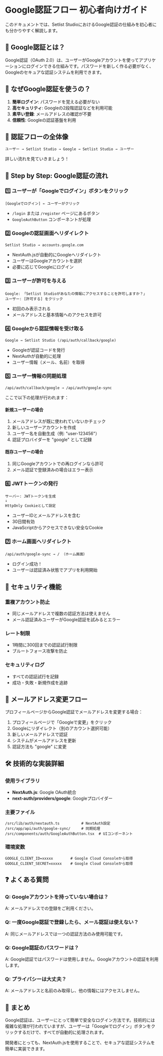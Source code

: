 # Google認証フロー 初心者向けガイド

このドキュメントでは、Setlist StudioにおけるGoogle認証の仕組みを初心者にも分かりやすく解説します。

## 📌 Google認証とは？

Google認証（OAuth 2.0）は、ユーザーがGoogleアカウントを使ってアプリケーションにログインできる仕組みです。パスワードを新しく作る必要がなく、Googleのセキュアな認証システムを利用できます。

## 🎯 なぜGoogle認証を使うの？

1. **簡単ログイン**: パスワードを覚える必要がない
2. **高セキュリティ**: Googleの2段階認証などを利用可能
3. **素早い登録**: メールアドレスの確認が不要
4. **信頼性**: Googleの認証基盤を利用

## 🔄 認証フローの全体像

```
ユーザー → Setlist Studio → Google → Setlist Studio → ユーザー
```

詳しい流れを見ていきましょう！

## 📖 Step by Step: Google認証の流れ

### 1️⃣ ユーザーが「Googleでログイン」ボタンをクリック

```
[Googleでログイン] ← ユーザーがクリック
```

- `/login` または `/register` ページにあるボタン
- `GoogleAuthButton` コンポーネントが処理

### 2️⃣ Googleの認証画面へリダイレクト

```
Setlist Studio → accounts.google.com
```

- NextAuth.jsが自動的にGoogleへリダイレクト
- ユーザーはGoogleアカウントを選択
- 必要に応じてGoogleにログイン

### 3️⃣ ユーザーが許可を与える

```
Google: 「Setlist Studioがあなたの情報にアクセスすることを許可しますか？」
ユーザー: [許可する] をクリック
```

- 初回のみ表示される
- メールアドレスと基本情報へのアクセスを許可

### 4️⃣ Googleから認証情報を受け取る

```
Google → Setlist Studio (/api/auth/callback/google)
```

- Googleが認証コードを発行
- NextAuthが自動的に処理
- ユーザー情報（メール、名前）を取得

### 5️⃣ ユーザー情報の同期処理

```
/api/auth/callback/google → /api/auth/google-sync
```

ここで以下の処理が行われます：

#### 新規ユーザーの場合
1. メールアドレスが既に使われていないかチェック
2. 新しいユーザーアカウントを作成
3. ユーザー名を自動生成（例: "user-123456"）
4. 認証プロバイダーを "google" として記録

#### 既存ユーザーの場合
1. 同じGoogleアカウントでの再ログインなら許可
2. メール認証で登録済みの場合はエラー表示

### 6️⃣ JWTトークンの発行

```
サーバー: JWTトークンを生成
↓
HttpOnly Cookieとして設定
```

- ユーザーIDとメールアドレスを含む
- 30日間有効
- JavaScriptからアクセスできない安全なCookie

### 7️⃣ ホーム画面へリダイレクト

```
/api/auth/google-sync → / （ホーム画面）
```

- ログイン成功！
- ユーザーは認証済み状態でアプリを利用開始

## 🔐 セキュリティ機能

### 重複アカウント防止
- 同じメールアドレスで複数の認証方法は使えません
- メール認証済みユーザーがGoogle認証を試みるとエラー

### レート制限
- 1時間に300回までの認証試行制限
- ブルートフォース攻撃を防止

### セキュリティログ
- すべての認証試行を記録
- 成功・失敗・新規作成を追跡

## 🔄 メールアドレス変更フロー

プロフィールページからGoogle認証でメールアドレスを変更する場合：

1. プロフィールページで「Googleで変更」をクリック
2. Googleにリダイレクト（別のアカウント選択可能）
3. 新しいメールアドレスで認証
4. システムがメールアドレスを更新
5. 認証方法も "google" に変更

## 🛠️ 技術的な実装詳細

### 使用ライブラリ
- **NextAuth.js**: Google OAuth統合
- **next-auth/providers/google**: Googleプロバイダー

### 主要ファイル
```
/src/lib/auth/nextauth.ts          # NextAuth設定
/src/app/api/auth/google-sync/     # 同期処理
/src/components/auth/GoogleAuthButton.tsx  # UIコンポーネント
```

### 環境変数
```env
GOOGLE_CLIENT_ID=xxxxx        # Google Cloud Consoleから取得
GOOGLE_CLIENT_SECRET=xxxxx    # Google Cloud Consoleから取得
```

## ❓ よくある質問

### Q: Googleアカウントを持っていない場合は？
A: メールアドレスでの登録をご利用ください。

### Q: 一度Google認証で登録したら、メール認証は使えない？
A: 同じメールアドレスでは一つの認証方法のみ使用可能です。

### Q: Google認証のパスワードは？
A: Google認証ではパスワードは使用しません。Googleアカウントの認証を利用します。

### Q: プライバシーは大丈夫？
A: メールアドレスと名前のみ取得し、他の情報にはアクセスしません。

## 🎯 まとめ

Google認証は、ユーザーにとって簡単で安全なログイン方法です。技術的には複雑な処理が行われていますが、ユーザーは「Googleでログイン」ボタンをクリックするだけで、すべてが自動的に処理されます。

開発者にとっても、NextAuth.jsを使用することで、セキュアな認証システムを簡単に実装できます。